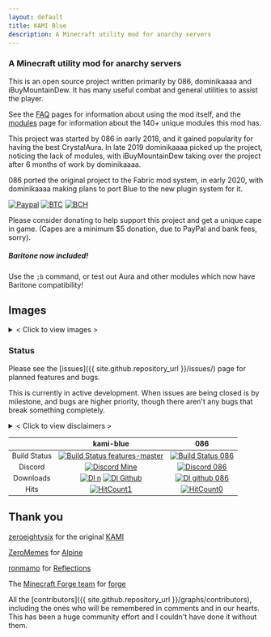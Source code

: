```yaml
---
layout: default
title: KAMI Blue
description: A Minecraft utility mod for anarchy servers
---
```


### A Minecraft utility mod for anarchy servers

This is an open source project written primarily by 086, dominikaaaa and iBuyMountainDew. It has many useful combat and general utilities to assist the player. 

See the [FAQ](/faq) pages for information about using the mod itself, and the [modules](/modules) page for information about the 140+ unique modules this mod has.

This project was started by 086 in early 2018, and it gained popularity for having the best CrystalAura.
In late 2019 dominikaaaa picked up the project, noticing the lack of modules, with iBuyMountainDew taking over the project after 6 months of work by dominikaaaa. 


086 ported the original project to the Fabric mod system, in early 2020, with dominikaaaa making plans to port Blue to the new plugin system for it. 

[![Paypal](https://img.shields.io/badge/paypal-donate-red?color=169bd7&logo=paypal&style=flat-square)](https://paypal.me/mik4a) 
[![BTC](https://img.shields.io/badge/btc-clickme-red?color=f08b16&logo=bitcoin&style=flat-square)](https://www.blockchain.com/btc/address/19pH4aNZZMPJkqQ2826BauRokyBs1NYon7)
[![BCH](https://img.shields.io/badge/bch-clickme-red?color=2db300&logo=cash-app&style=flat-square)](https://www.blockchain.com/bch/address/19pH4aNZZMPJkqQ2826BauRokyBs1NYon7) 

Please consider donating to help support this project and get a unique cape in game. (Capes are a minimum $5 donation, due to PayPal and bank fees, sorry).

##### Baritone now included!

Use the `;b` command, or test out Aura and other modules which now have Baritone compatibility!

## Images

<details> 
	<summary>< Click to view images ></summary>

<p>Elytra and Cape</p>

<img src="https://raw.githubusercontent.com/kami-blue/assets/assets/assets/readme/elytra.gif" width="500" alt="Elytra and Cape"/>

<p>The GUI</p>

<img src="https://raw.githubusercontent.com/kami-blue/assets/assets/assets/readme/gui.png" width="500" alt="The GUI"/>

<p>Capes in game</p>

<img src="https://raw.githubusercontent.com/kami-blue/assets/assets/assets/readme/capes.png" width="500" alt="Capes in game"/>

<p>Shulker preview being used in chat</p>

<img src="https://raw.githubusercontent.com/kami-blue/assets/assets/assets/readme/shulkerChat.png" width="500" alt="Shulker preview being used in chat"/>

<p>CrystalAura targeting</p>

<img src="https://raw.githubusercontent.com/kami-blue/assets/assets/assets/readme/crystalAura.png" width="500" alt="CrystalAura targeting"/>

</details>

### Status 

Please see the [issues]({{ site.github.repository_url }}/issues/) page for planned features and bugs.

This is currently in active development. When issues are being closed is by milestone, and bugs are higher priority, though there aren't any bugs that break something completely.

<p>
<details>
	<summary>< Click to view disclaimers ></summary>

<p>
    See <a href="https://github.com/fr1kin/forgehax">forgehax</a> for an equivalent. Some features in KAMI may be based on those of forgehax, and KAMI / KAMI Blue have some features it doesn't. KAMI Blue won't be based off of other mods unless said otherwise.

    If you get banned for breaking a servers rules using KAMI Blue, it is not any of the developers fault. It is meant to be used on *anarchy* servers, which do not have rules.  
</p>

</details>
</p>

|              | kami-blue | 086 |
|:------------:|:-------------:|:--------------:|
| Build Status | [![Build Status features-master](https://img.shields.io/travis/com/kami-blue/client/master?logo=gradle&label=build&style=flat-square)](https://travis-ci.com/kami-blue/client/) | [![Build Status 086](https://img.shields.io/travis/com/zeroeightysix/KAMI/master?logo=gradle&style=flat-square)](https://travis-ci.com/zeroeightysix/KAMI) |
| Discord | [![Discord Mine](https://img.shields.io/discord/573954110454366214?label=chat&logo=discord&logoColor=white&style=flat-square)](https://discord.gg/KfpqwZB) | [![Discord 086](https://img.shields.io/badge/chat-unknown-lightgrey?logo=discord&logoColor=white&style=flat-square)](http://discord.gg/9hvwgeg) |
| Downloads    | [![Dl n](https://img.shields.io/github/downloads/kami-blue/nightly-releases/total?label=nightly&logo=github&style=flat-square)](https://github.com/kami-blue/nightly-releases/releases) [![Dl Github](https://img.shields.io/github/downloads/kami-blue/client/total?label=stable&logo=github&style=flat-square)](https://github.com/kami-blue/client/releases) | [![Dl github 086](https://img.shields.io/github/downloads/zeroeightysix/KAMI/total?label=github&logo=github&style=flat-square)](https://github.com/zeroeightysix/KAMI/releases) |
| Hits      | [![HitCount1](https://camo.githubusercontent.com/8065fb7bb117c1f3d62b5c4e2d8bd8caed4ccb03/687474703a2f2f686974732e6477796c2e636f6d2f6b616d692d626c75652f636c69656e742e737667)](https://github.com/kami-blue/client) | [![HitCount0](https://img.shields.io/badge/hits-unknown-lightgrey?style=flat-square)](https://github.com/zeroeightysix/KAMI/) |

## Thank you

[zeroeightysix](https://github.com/zeroeightysix) for the original [KAMI](https://github.com/zeroeightysix/KAMI)

[ZeroMemes](https://github.com/ZeroMemes) for [Alpine](https://github.com/ZeroMemes/Alpine)

[ronmamo](https://github.com/ronmamo/) for [Reflections](https://github.com/ronmamo/reflections)

The [Minecraft Forge team](https://github.com/MinecraftForge) for [forge](https://files.minecraftforge.net/)

All the [contributors]({{ site.github.repository_url }}/graphs/contributors), including the ones who will be remembered in comments and in our hearts. This has been a huge community effort and I couldn't have done it without them.

